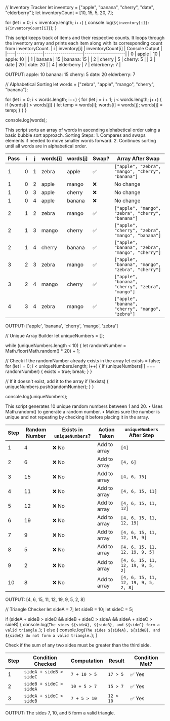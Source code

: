 // Inventory Tracker
let inventory = ["apple", "banana", "cherry", "date", "elderberry"];
let inventoryCount = [10, 15, 5, 20, 7];

for (let i = 0; i < inventory.length; i++) {
  console.log(`${inventory[i]}: ${inventoryCount[i]}`);
}

This script keeps track of items and their respective counts. It loops through the inventory array and prints each item along with its corresponding count from inventoryCount.
| i  | inventory[i] | inventoryCount[i] | Console Output     |
|----|-------------|-------------------|--------------------|
| 0  | apple       | 10                | apple: 10         |
| 1  | banana      | 15                | banana: 15        |
| 2  | cherry      | 5                 | cherry: 5         |
| 3  | date        | 20                | date: 20          |
| 4  | elderberry  | 7                 | elderberry: 7     |

OUTPUT:
apple: 10
banana: 15
cherry: 5
date: 20
elderberry: 7

// Alphabetical Sorting
let words = ["zebra", "apple", "mango", "cherry", "banana"];

for (let i = 0; i < words.length; i++) {
  for (let j = i + 1; j < words.length; j++) {
    if (words[i] > words[j]) {
      let temp = words[i];
      words[i] = words[j];
      words[j] = temp;
    }
  }
}

console.log(words);

This script sorts an array of words in ascending alphabetical order using a basic bubble sort approach.
Sorting Steps:
	1.	Compares and swaps elements if needed to move smaller words forward.
	2.	Continues sorting until all words are in alphabetical order.

| Pass | i  | j  | words[i]  | words[j]  | Swap? | Array After Swap                                |
|------|----|----|----------|----------|-------|---------------------------------------------------|
| 1    | 0  | 1  | zebra    | apple    | ✅    | `["apple", "zebra", "mango", "cherry", "banana"]` |
| 1    | 0  | 2  | apple    | mango    | ❌    | No change                                         |
| 1    | 0  | 3  | apple    | cherry   | ❌    | No change                                         |
| 1    | 0  | 4  | apple    | banana   | ❌    | No change                                         |
| 2    | 1  | 2  | zebra    | mango    | ✅    | `["apple", "mango", "zebra", "cherry", "banana"]` |
| 2    | 1  | 3  | mango    | cherry   | ✅    | `["apple", "cherry", "zebra", "mango", "banana"]` |
| 2    | 1  | 4  | cherry   | banana   | ✅    | `["apple", "banana", "zebra", "mango", "cherry"]` |
| 3    | 2  | 3  | zebra    | mango    | ✅    | `["apple", "banana", "mango", "zebra", "cherry"]` |
| 3    | 2  | 4  | mango    | cherry   | ✅    | `["apple", "banana", "cherry", "zebra", "mango"]` |
| 4    | 3  | 4  | zebra    | mango    | ✅    | `["apple", "banana", "cherry", "mango", "zebra"]` |

OUTPUT:
['apple', 'banana', 'cherry', 'mango', 'zebra']

// Unique Array Builder
let uniqueNumbers = [];

while (uniqueNumbers.length < 10) {
  let randomNumber = Math.floor(Math.random() * 20) + 1;

  // Check if the randomNumber already exists in the array
  let exists = false;
  for (let i = 0; i < uniqueNumbers.length; i++) {
    if (uniqueNumbers[i] === randomNumber) {
      exists = true;
      break;
    }
  }

  // If it doesn't exist, add it to the array
  if (!exists) {
    uniqueNumbers.push(randomNumber);
  }
}

console.log(uniqueNumbers);

This script generates 10 unique random numbers between 1 and 20.
	•	Uses Math.random() to generate a random number.
	•	Makes sure the number is unique and not repeating by checking it before placing it in the array.

| Step | Random Number | Exists in `uniqueNumbers`? | Action Taken             | `uniqueNumbers` After Step        |
|------|--------------|---------------------------|--------------------------|-----------------------------------|
| 1    | 4           | ❌ No                      | Add to array             | `[4]`                             |
| 2    | 6           | ❌ No                      | Add to array             | `[4, 6]`                          |
| 3    | 15          | ❌ No                      | Add to array             | `[4, 6, 15]`                      |
| 4    | 11          | ❌ No                      | Add to array             | `[4, 6, 15, 11]`                  |
| 5    | 12          | ❌ No                      | Add to array             | `[4, 6, 15, 11, 12]`              |
| 6    | 19          | ❌ No                      | Add to array             | `[4, 6, 15, 11, 12, 19]`          |
| 7    | 9           | ❌ No                      | Add to array             | `[4, 6, 15, 11, 12, 19, 9]`       |
| 8    | 5           | ❌ No                      | Add to array             | `[4, 6, 15, 11, 12, 19, 9, 5]`    |
| 9    | 2           | ❌ No                      | Add to array             | `[4, 6, 15, 11, 12, 19, 9, 5, 2]` |
| 10   | 8           | ❌ No                      | Add to array             | `[4, 6, 15, 11, 12, 19, 9, 5, 2, 8]` |


OUTPUT:
[4, 6, 15, 11, 12, 19, 9, 5, 2, 8]

// Triangle Checker
let sideA = 7;
let sideB = 10;
let sideC = 5;

if (sideA + sideB > sideC && sideB + sideC > sideA && sideA + sideC > sideB) {
  console.log(`The sides ${sideA}, ${sideB}, and ${sideC} form a valid triangle.`);
} else {
  console.log(`The sides ${sideA}, ${sideB}, and ${sideC} do not form a valid triangle.`);
}

Check if the sum of any two sides must be greater than the third side.

| Step | Condition Checked              | Computation        | Result | Condition Met? |
|------|--------------------------------|--------------------|--------|---------------|
| 1    | `sideA + sideB > sideC`        | `7 + 10 > 5`      | `17 > 5`  | ✅ Yes        |
| 2    | `sideB + sideC > sideA`        | `10 + 5 > 7`      | `15 > 7`  | ✅ Yes        |
| 3    | `sideA + sideC > sideB`        | `7 + 5 > 10`      | `12 > 10` | ✅ Yes        |

OUTPUT:
The sides 7, 10, and 5 form a valid triangle.